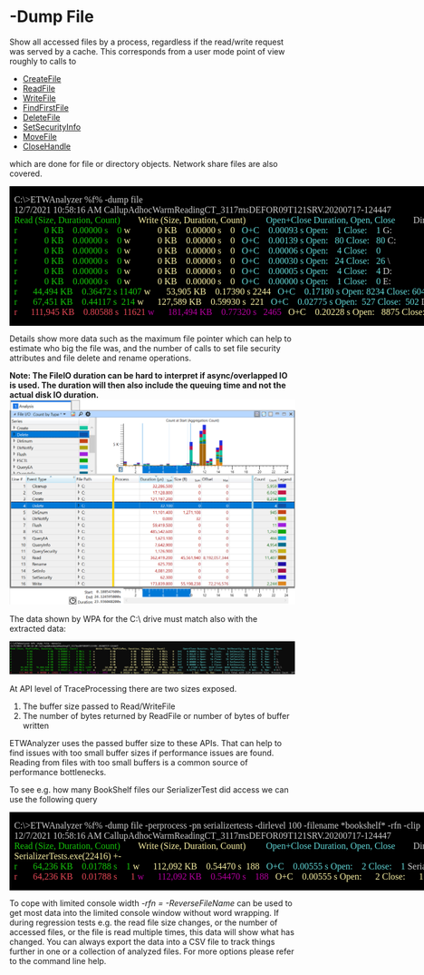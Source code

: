 # -Dump File
Show all accessed files by a process, regardless if the read/write request was served by a cache. This corresponds from a user mode
point of view roughly to calls to 
- [CreateFile](https://docs.microsoft.com/en-us/windows/win32/api/fileapi/nf-fileapi-createfilea)
- [ReadFile](https://docs.microsoft.com/en-us/windows/win32/api/fileapi/nf-fileapi-readfile)
- [WriteFile](https://docs.microsoft.com/en-us/windows/win32/api/fileapi/nf-fileapi-writefile)
- [FindFirstFile](https://docs.microsoft.com/en-us/windows/win32/api/fileapi/nf-fileapi-findfirstfilew)
- [DeleteFile](https://docs.microsoft.com/en-us/windows/win32/api/fileapi/nf-fileapi-deletefilew)
- [SetSecurityInfo](https://docs.microsoft.com/en-us/windows/win32/api/aclapi/nf-aclapi-setsecurityinfo)
- [MoveFile](https://docs.microsoft.com/en-us/windows/win32/api/winbase/nf-winbase-movefilew)
- [CloseHandle](https://docs.microsoft.com/en-us/windows/win32/api/handleapi/nf-handleapi-closehandle)
 
which are done for file or directory objects. Network share files are also covered.


<table class=MsoNormalTable border=0 cellspacing=0 cellpadding=0 width=2081
 style='width:1560.95pt;border-collapse:collapse;mso-yfti-tbllook:1184;
 mso-padding-alt:0in 0in 0in 0in'>
 <tr style='mso-yfti-irow:0;mso-yfti-firstrow:yes;mso-yfti-lastrow:yes;
  height:28.7pt'>
  <td width=2081 valign=top style='width:1560.95pt;border:solid windowtext 1.0pt;
  background:black;padding:0in 5.4pt 0in 5.4pt;height:28.7pt'>
  <p class=MsoNormal style='line-height:normal'><a name="_GoBack"></a><span
  style='font-size:12.0pt;font-family:"Lucida Console";mso-fareast-font-family:
  "Times New Roman";color:#CCCCCC;background:black;mso-highlight:black'>C:\&gt;ETWAnalyzer
  %f% -dump file<br>
  12/7/2021 10:58:16 AM
  CallupAdhocWarmReadingCT_3117msDEFOR09T121SRV.20200717-124447<br>
  </span><span style='font-size:12.0pt;font-family:"Lucida Console";mso-fareast-font-family:
  "Times New Roman";color:#16C60C;background:black;mso-highlight:black'>Read
  (Size, Duration, Count)</span><span style='font-size:12.0pt;font-family:"Lucida Console";
  mso-fareast-font-family:"Times New Roman";color:#F9F1A5;background:black;
  mso-highlight:black'><span style='mso-spacerun:yes'>        </span>Write
  (Size, Duration, Count)<span style='mso-spacerun:yes'>         </span></span><span
  class=SpellE><span style='font-size:12.0pt;font-family:"Lucida Console";
  mso-fareast-font-family:"Times New Roman";color:#61D6D6;background:black;
  mso-highlight:black'>Open+Close</span></span><span style='font-size:12.0pt;
  font-family:"Lucida Console";mso-fareast-font-family:"Times New Roman";
  color:#61D6D6;background:black;mso-highlight:black'> Duration, Open,
  Close<span style='mso-spacerun:yes'>        </span></span><span
  style='font-size:12.0pt;font-family:"Lucida Console";mso-fareast-font-family:
  "Times New Roman";color:#CCCCCC;background:black;mso-highlight:black'>Directory
  or File if -<span class=SpellE>dirLevel</span> 100 is used<br>
  </span><span style='font-size:12.0pt;font-family:"Lucida Console";mso-fareast-font-family:
  "Times New Roman";color:#16C60C;background:black;mso-highlight:black'>r<span
  style='mso-spacerun:yes'>            </span>0 KB<span
  style='mso-spacerun:yes'>    </span>0.00000 s<span
  style='mso-spacerun:yes'>    </span>0 </span><span style='font-size:12.0pt;
  font-family:"Lucida Console";mso-fareast-font-family:"Times New Roman";
  color:#F9F1A5;background:black;mso-highlight:black'>w<span
  style='mso-spacerun:yes'>            </span>0 KB<span
  style='mso-spacerun:yes'>    </span>0.00000 s<span
  style='mso-spacerun:yes'>    </span>0<span style='mso-spacerun:yes'>  
  </span></span><span style='font-size:12.0pt;font-family:"Lucida Console";
  mso-fareast-font-family:"Times New Roman";color:#61D6D6;background:black;
  mso-highlight:black'>O+C<span style='mso-spacerun:yes'>    </span>0.00093 s
  Open:<span style='mso-spacerun:yes'>    </span>1 Close:<span
  style='mso-spacerun:yes'>    </span>1 </span><span style='font-size:12.0pt;
  font-family:"Lucida Console";mso-fareast-font-family:"Times New Roman";
  color:#CCCCCC;background:black;mso-highlight:black'>G:<br>
  </span><span style='font-size:12.0pt;font-family:"Lucida Console";mso-fareast-font-family:
  "Times New Roman";color:#16C60C;background:black;mso-highlight:black'>r<span
  style='mso-spacerun:yes'>            </span>0 KB<span
  style='mso-spacerun:yes'>    </span>0.00000 s<span
  style='mso-spacerun:yes'>    </span>0 </span><span style='font-size:12.0pt;
  font-family:"Lucida Console";mso-fareast-font-family:"Times New Roman";
  color:#F9F1A5;background:black;mso-highlight:black'>w<span
  style='mso-spacerun:yes'>            </span>0 KB<span
  style='mso-spacerun:yes'>    </span>0.00000 s<span
  style='mso-spacerun:yes'>    </span>0<span style='mso-spacerun:yes'>  
  </span></span><span style='font-size:12.0pt;font-family:"Lucida Console";
  mso-fareast-font-family:"Times New Roman";color:#61D6D6;background:black;
  mso-highlight:black'>O+C<span style='mso-spacerun:yes'>    </span>0.00139 s
  Open:<span style='mso-spacerun:yes'>   </span>80 Close:<span
  style='mso-spacerun:yes'>   </span>80 </span><span style='font-size:12.0pt;
  font-family:"Lucida Console";mso-fareast-font-family:"Times New Roman";
  color:#CCCCCC;background:black;mso-highlight:black'>C:<br>
  </span><span style='font-size:12.0pt;font-family:"Lucida Console";mso-fareast-font-family:
  "Times New Roman";color:#16C60C;background:black;mso-highlight:black'>r<span
  style='mso-spacerun:yes'>           </span><span
  style='mso-spacerun:yes'> </span>0 KB<span style='mso-spacerun:yes'>   
  </span>0.00000 s<span style='mso-spacerun:yes'>    </span>0 </span><span
  style='font-size:12.0pt;font-family:"Lucida Console";mso-fareast-font-family:
  "Times New Roman";color:#F9F1A5;background:black;mso-highlight:black'>w<span
  style='mso-spacerun:yes'>            </span>0 KB<span
  style='mso-spacerun:yes'>    </span>0.00000 s<span
  style='mso-spacerun:yes'>    </span>0<span style='mso-spacerun:yes'>  
  </span></span><span style='font-size:12.0pt;font-family:"Lucida Console";
  mso-fareast-font-family:"Times New Roman";color:#61D6D6;background:black;
  mso-highlight:black'>O+C<span style='mso-spacerun:yes'>    </span>0.00006 s
  Open:<span style='mso-spacerun:yes'>    </span>4 Close:<span
  style='mso-spacerun:yes'>    </span>0<br>
  </span><span style='font-size:12.0pt;font-family:"Lucida Console";mso-fareast-font-family:
  "Times New Roman";color:#16C60C;background:black;mso-highlight:black'>r<span
  style='mso-spacerun:yes'>            </span>0 KB<span
  style='mso-spacerun:yes'>    </span>0.00000 s<span
  style='mso-spacerun:yes'>    </span>0 </span><span style='font-size:12.0pt;
  font-family:"Lucida Console";mso-fareast-font-family:"Times New Roman";
  color:#F9F1A5;background:black;mso-highlight:black'>w<span
  style='mso-spacerun:yes'>            </span>0 KB<span
  style='mso-spacerun:yes'>    </span>0.00000 s<span
  style='mso-spacerun:yes'>    </span>0<span style='mso-spacerun:yes'>  
  </span></span><span style='font-size:12.0pt;font-family:"Lucida Console";
  mso-fareast-font-family:"Times New Roman";color:#61D6D6;background:black;
  mso-highlight:black'>O+C<span style='mso-spacerun:yes'>    </span>0.00030 s
  Open:<span style='mso-spacerun:yes'>   </span>24 Close:<span
  style='mso-spacerun:yes'>   </span>26 </span><span style='font-size:12.0pt;
  font-family:"Lucida Console";mso-fareast-font-family:"Times New Roman";
  color:#CCCCCC;background:black;mso-highlight:black'>\<br>
  </span><span style='font-size:12.0pt;font-family:"Lucida Console";mso-fareast-font-family:
  "Times New Roman";color:#16C60C;background:black;mso-highlight:black'>r<span
  style='mso-spacerun:yes'>            </span>0 KB<span
  style='mso-spacerun:yes'>    </span>0.00000 s<span
  style='mso-spacerun:yes'>    </span>0</span><span style='font-size:12.0pt;
  font-family:"Lucida Console";mso-fareast-font-family:"Times New Roman";
  color:#CCCCCC;background:black;mso-highlight:black'> </span><span
  style='font-size:12.0pt;font-family:"Lucida Console";mso-fareast-font-family:
  "Times New Roman";color:#F9F1A5;background:black;mso-highlight:black'>w<span
  style='mso-spacerun:yes'>            </span>0 KB<span
  style='mso-spacerun:yes'>    </span>0.00000 s<span
  style='mso-spacerun:yes'>    </span>0<span style='mso-spacerun:yes'>  
  </span></span><span style='font-size:12.0pt;font-family:"Lucida Console";
  mso-fareast-font-family:"Times New Roman";color:#61D6D6;background:black;
  mso-highlight:black'>O+C<span style='mso-spacerun:yes'>    </span>0.00005 s
  Open:<span style='mso-spacerun:yes'>    </span>4 Close:<span
  style='mso-spacerun:yes'>    </span>4 </span><span style='font-size:12.0pt;
  font-family:"Lucida Console";mso-fareast-font-family:"Times New Roman";
  color:#CCCCCC;background:black;mso-highlight:black'>D:<br>
  </span><span style='font-size:12.0pt;font-family:"Lucida Console";mso-fareast-font-family:
  "Times New Roman";color:#16C60C;background:black;mso-highlight:black'>r<span
  style='mso-spacerun:yes'>            </span>0 KB<span
  style='mso-spacerun:yes'>    </span>0.00000 s<span
  style='mso-spacerun:yes'>    </span>0 </span><span style='font-size:12.0pt;
  font-family:"Lucida Console";mso-fareast-font-family:"Times New Roman";
  color:#F9F1A5;background:black;mso-highlight:black'>w<span
  style='mso-spacerun:yes'>            </span>0 KB<span
  style='mso-spacerun:yes'>    </span>0.00000 s<span
  style='mso-spacerun:yes'>    </span>0<span style='mso-spacerun:yes'>  
  </span></span><span style='font-size:12.0pt;font-family:"Lucida Console";
  mso-fareast-font-family:"Times New Roman";color:#61D6D6;background:black;
  mso-highlight:black'>O+C<span style='mso-spacerun:yes'>    </span>0.00000 s
  Open:<span style='mso-spacerun:yes'>    </span>1 Close:<span
  style='mso-spacerun:yes'>    </span>0 </span><span style='font-size:12.0pt;
  font-family:"Lucida Console";mso-fareast-font-family:"Times New Roman";
  color:#CCCCCC;background:black;mso-highlight:black'>E:<br>
  </span><span style='font-size:12.0pt;font-family:"Lucida Console";mso-fareast-font-family:
  "Times New Roman";color:#16C60C;background:black;mso-highlight:black'>r<span
  style='mso-spacerun:yes'>       </span>44,494 KB<span
  style='mso-spacerun:yes'>    </span>0.36472 s 11407 </span><span
  style='font-size:12.0pt;font-family:"Lucida Console";mso-fareast-font-family:
  "Times New Roman";color:#F9F1A5;background:black;mso-highlight:black'>w<span
  style='mso-spacerun:yes'>       </span>53,905 KB<span
  style='mso-spacerun:yes'>    </span>0.17390 s 2244<span
  style='mso-spacerun:yes'>   </span></span><span style='font-size:12.0pt;
  font-family:"Lucida Console";mso-fareast-font-family:"Times New Roman";
  color:#61D6D6;background:black;mso-highlight:black'>O+C<span
  style='mso-spacerun:yes'>    </span>0.17180 s Open: 8234 Close: 6042 </span><span
  style='font-size:12.0pt;font-family:"Lucida Console";mso-fareast-font-family:
  "Times New Roman";color:#CCCCCC;background:black;mso-highlight:black'>C:\<br>
  </span><span style='font-size:12.0pt;font-family:"Lucida Console";mso-fareast-font-family:
  "Times New Roman";color:#16C60C;background:black;mso-highlight:black'>r<span
  style='mso-spacerun:yes'>       </span>67,451 KB<span
  style='mso-spacerun:yes'>    </span>0.44117 s<span style='mso-spacerun:yes'> 
  </span>214 </span><span style='font-size:12.0pt;font-family:"Lucida Console";
  mso-fareast-font-family:"Times New Roman";color:#F9F1A5;background:black;
  mso-highlight:black'>w<span style='mso-spacerun:yes'>      </span>127,589
  KB<span style='mso-spacerun:yes'>    </span>0.59930 s<span
  style='mso-spacerun:yes'>  </span>221<span style='mso-spacerun:yes'>  
  </span></span><span style='font-size:12.0pt;font-family:"Lucida Console";
  mso-fareast-font-family:"Times New Roman";color:#61D6D6;background:black;
  mso-highlight:black'>O+C<span style='mso-spacerun:yes'>    </span>0.02775 s
  Open:<span style='mso-spacerun:yes'>  </span>527 Close:<span
  style='mso-spacerun:yes'>  </span>502 </span><span style='font-size:12.0pt;
  font-family:"Lucida Console";mso-fareast-font-family:"Times New Roman";
  color:#CCCCCC;background:black;mso-highlight:black'>D:\<br>
  </span><span style='font-size:12.0pt;font-family:"Lucida Console";mso-fareast-font-family:
  "Times New Roman";color:#E74856;background:black;mso-highlight:black'>r<span
  style='mso-spacerun:yes'>      </span>111,945 KB<span
  style='mso-spacerun:yes'>    </span>0.80588 s<span style='mso-spacerun:yes'> 
  </span>11621</span><span style='font-size:12.0pt;font-family:"Lucida Console";
  mso-fareast-font-family:"Times New Roman";color:#CCCCCC;background:black;
  mso-highlight:black'> </span><span style='font-size:12.0pt;font-family:"Lucida Console";
  mso-fareast-font-family:"Times New Roman";color:#B4009E;background:black;
  mso-highlight:black'>w<span style='mso-spacerun:yes'>  </span><span
  style='mso-spacerun:yes'>    </span>181,494 KB<span
  style='mso-spacerun:yes'>    </span>0.77320 s<span
  style='mso-spacerun:yes'>   </span>2465<span style='mso-spacerun:yes'>  
  </span></span><span style='font-size:12.0pt;font-family:"Lucida Console";
  mso-fareast-font-family:"Times New Roman";color:#F9F1A5;background:black;
  mso-highlight:black'>O+C<span style='mso-spacerun:yes'>    </span>0.20228 s
  Open:<span style='mso-spacerun:yes'>   </span>8875 Close:<span
  style='mso-spacerun:yes'>   </span>6655 </span><span style='font-size:12.0pt;
  font-family:"Lucida Console";mso-fareast-font-family:"Times New Roman";
  color:#CCCCCC;background:black;mso-highlight:black'>File Total with 2124
  accessed file. Process Count: 107</span></p>
  </td>
 </tr>
</table>

Details show more data such as the maximum file pointer which can help to estimate who big the file was, and the number of calls
to set file security attributes and file delete and rename operations. 

**Note: The FileIO duration can be hard to interpret if async/overlapped IO is used. The duration will then also include
the queuing time and not the actual disk IO duration.**
![](Images/WPA_FileIO.png)

The data shown by WPA for the C:\ drive must match also with the extracted data:

![](Images/DumpFile_Details.png)

At API level of TraceProcessing there are two sizes exposed. 
1. The buffer size passed to Read/WriteFile
2. The number of bytes returned by ReadFile or number of bytes of buffer written

ETWAnalyzer uses the passed buffer size to these APIs. That can help to find issues with too small buffer
sizes if performance issues are found. Reading from files with too small buffers is a common source of performance bottlenecks.

To see e.g. how many BookShelf files our SerializerTest did access we can use the following query

<table class=MsoNormalTable border=0 cellspacing=0 cellpadding=0 width=2081
 style='width:1560.95pt;border-collapse:collapse;mso-yfti-tbllook:1184;
 mso-padding-alt:0in 0in 0in 0in'>
 <tr style='mso-yfti-irow:0;mso-yfti-firstrow:yes;mso-yfti-lastrow:yes;
  height:28.7pt'>
  <td width=2081 valign=top style='width:1560.95pt;border:solid windowtext 1.0pt;
  background:black;padding:0in 5.4pt 0in 5.4pt;height:28.7pt'>
  <p class=MsoNormal style='line-height:normal'><a name="_GoBack"></a><span
  style='font-size:12.0pt;font-family:"Lucida Console";mso-fareast-font-family:
  "Times New Roman";color:#CCCCCC;background:black;mso-highlight:black'>C:\&gt;ETWAnalyzer
  %f% -dump file -<span class=SpellE>perprocess</span> -<span class=SpellE>pn</span>
  <span class=SpellE>serializertests</span> -<span class=SpellE>dirlevel</span>
  100 -filename *bookshelf* -<span class=SpellE>rfn</span> -clip<br>
  12/7/2021 10:58:16 AM
  CallupAdhocWarmReadingCT_3117msDEFOR09T121SRV.20200717-124447<br>
  </span><span style='font-size:12.0pt;font-family:"Lucida Console";mso-fareast-font-family:
  "Times New Roman";color:#16C60C;background:black;mso-highlight:black'>Read
  (Size, Duration, Count)</span><span style='font-size:12.0pt;font-family:"Lucida Console";
  mso-fareast-font-family:"Times New Roman";color:#F9F1A5;background:black;
  mso-highlight:black'><span style='mso-spacerun:yes'>        </span>Write
  (Size, Duration, Count)</span><span style='font-size:12.0pt;font-family:"Lucida Console";
  mso-fareast-font-family:"Times New Roman";color:#61D6D6;background:black;
  mso-highlight:black'><span style='mso-spacerun:yes'>         </span><span
  class=SpellE>Open+Close</span> Duration, Open, Close</span><span
  style='font-size:12.0pt;font-family:"Lucida Console";mso-fareast-font-family:
  "Times New Roman";color:#CCCCCC;background:black;mso-highlight:black'><span
  style='mso-spacerun:yes'>        </span>Directory or File if -<span
  class=SpellE>dirLevel</span> 100 i...<br>
  </span><span style='font-size:12.0pt;font-family:"Lucida Console";mso-fareast-font-family:
  "Times New Roman";color:#F9F1A5;background:black;mso-highlight:black'>SerializerTests.exe(22416)
  +-<br>
  </span><span style='font-size:12.0pt;font-family:"Lucida Console";mso-fareast-font-family:
  "Times New Roman";color:#16C60C;background:black;mso-highlight:black'>r<span
  style='mso-spacerun:yes'>       </span>64,236 KB<span
  style='mso-spacerun:yes'>    </span>0.01788 s<span
  style='mso-spacerun:yes'>    </span>1</span><span style='font-size:12.0pt;
  font-family:"Lucida Console";mso-fareast-font-family:"Times New Roman";
  color:#CCCCCC;background:black;mso-highlight:black'> </span><span
  style='font-size:12.0pt;font-family:"Lucida Console";mso-fareast-font-family:
  "Times New Roman";color:#F9F1A5;background:black;mso-highlight:black'>w<span
  style='mso-spacerun:yes'>      </span>112,092 KB<span
  style='mso-spacerun:yes'>    </span>0.54470 s<span style='mso-spacerun:yes'> 
  </span>188<span style='mso-spacerun:yes'>  </span></span><span
  style='font-size:12.0pt;font-family:"Lucida Console";mso-fareast-font-family:
  "Times New Roman";color:#61D6D6;background:black;mso-highlight:black'><span
  style='mso-spacerun:yes'> </span>O+C<span style='mso-spacerun:yes'>   
  </span>0.00555 s Open:<span style='mso-spacerun:yes'>    </span>2 Close:<span
  style='mso-spacerun:yes'>    </span>1 </span><span style='font-size:12.0pt;
  font-family:"Lucida Console";mso-fareast-font-family:"Times New Roman";
  color:#CCCCCC;background:black;mso-highlight:black'>Serialized_XmlSerializer_BookShelf_1...<br>
  </span><span style='font-size:12.0pt;font-family:"Lucida Console";mso-fareast-font-family:
  "Times New Roman";color:#E74856;background:black;mso-highlight:black'>r<span
  style='mso-spacerun:yes'>       </span>64,236 KB<span
  style='mso-spacerun:yes'>    </span>0.01788 s<span
  style='mso-spacerun:yes'>      </span>1 </span><span style='font-size:12.0pt;
  font-family:"Lucida Console";mso-fareast-font-family:"Times New Roman";
  color:#B4009E;background:black;mso-highlight:black'>w<span
  style='mso-spacerun:yes'>      </span>112,092 KB<span
  style='mso-spacerun:yes'>    </span>0.54470 s<span
  style='mso-spacerun:yes'>    </span>188<span style='mso-spacerun:yes'>  
  </span></span><span style='font-size:12.0pt;font-family:"Lucida Console";
  mso-fareast-font-family:"Times New Roman";color:#F9F1A5;background:black;
  mso-highlight:black'>O+C<span style='mso-spacerun:yes'>    </span>0.00555 s
  Open: <span style='mso-spacerun:yes'>     </span>2 Close:<span
  style='mso-spacerun:yes'>      </span>1</span><span style='font-size:12.0pt;
  font-family:"Lucida Console";mso-fareast-font-family:"Times New Roman";
  color:#CCCCCC;background:black;mso-highlight:black'> File Total with 1
  accessed f...</span></p>
  </td>
 </tr>
</table>

To cope with limited console width *-rfn = -ReverseFileName* can be used to get most data into the limited console
window without word wrapping.
If during regression tests e.g. the read file size changes, or the number of accessed files,
or the file is read multiple times, this data will show what has changed. You can always
export the data into a CSV file to track things further in one or a collection of analyzed files.
For more options please refer to the command line help. 

